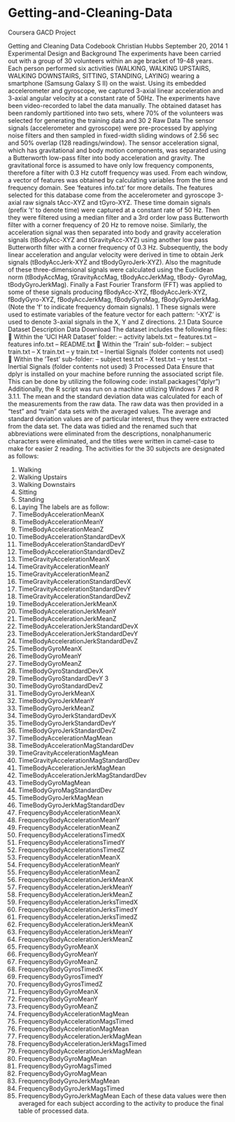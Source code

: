 Getting-and-Cleaning-Data
=========================

Coursera GACD Project

Getting and Cleaning Data Codebook
Christian Hubbs
September 20, 2014
1 Experimental Design and Background
The experiments have been carried out with a group of 30 volunteers within an age bracket of 19-48 years.
Each person performed six activities (WALKING, WALKING UPSTAIRS, WALKING DOWNSTAIRS,
SITTING, STANDING, LAYING) wearing a smartphone (Samsung Galaxy S II) on the waist. Using its
embedded accelerometer and gyroscope, we captured 3-axial linear acceleration and 3-axial angular velocity
at a constant rate of 50Hz. The experiments have been video-recorded to label the data manually.
The obtained dataset has been randomly partitioned into two sets, where 70% of the volunteers was selected
for generating the training data and 30
2 Raw Data
The sensor signals (accelerometer and gyroscope) were pre-processed by applying noise filters and then
sampled in fixed-width sliding windows of 2.56 sec and 50% overlap (128 readings/window). The sensor
acceleration signal, which has gravitational and body motion components, was separated using a Butterworth
low-pass filter into body acceleration and gravity. The gravitational force is assumed to have only
low frequency components, therefore a filter with 0.3 Hz cutoff frequency was used. From each window,
a vector of features was obtained by calculating variables from the time and frequency domain. See ’features
info.txt’ for more details. The features selected for this database come from the accelerometer and
gyroscope 3-axial raw signals tAcc-XYZ and tGyro-XYZ. These time domain signals (prefix ’t’ to denote
time) were captured at a constant rate of 50 Hz. Then they were filtered using a median filter and
a 3rd order low pass Butterworth filter with a corner frequency of 20 Hz to remove noise. Similarly, the
acceleration signal was then separated into body and gravity acceleration signals (tBodyAcc-XYZ and
tGravityAcc-XYZ) using another low pass Butterworth filter with a corner frequency of 0.3 Hz.
Subsequently, the body linear acceleration and angular velocity were derived in time to obtain Jerk signals
(tBodyAccJerk-XYZ and tBodyGyroJerk-XYZ). Also the magnitude of these three-dimensional signals
were calculated using the Euclidean norm (tBodyAccMag, tGravityAccMag, tBodyAccJerkMag, tBody-
GyroMag, tBodyGyroJerkMag).
Finally a Fast Fourier Transform (FFT) was applied to some of these signals producing fBodyAcc-XYZ,
fBodyAccJerk-XYZ, fBodyGyro-XYZ, fBodyAccJerkMag, fBodyGyroMag, fBodyGyroJerkMag. (Note
the ’f’ to indicate frequency domain signals).
1
These signals were used to estimate variables of the feature vector for each pattern: ’-XYZ’ is used to denote
3-axial signals in the X, Y and Z directions.
2.1 Data Source
Dataset Description
Data Download
The dataset includes the following files:
 Within the ’UCI HAR Dataset’ folder:
– activity labels.txt
– features.txt
– features info.txt
– README.txt
 Within the ’Train’ sub-folder:
– subject train.txt
– X train.txt
– y train.txt
– Inertial Signals (folder contents not used)
 Within the ’Test’ sub-folder:
– subject test.txt
– X test.txt
– y test.txt
– Inertial Signals (folder contents not used)
3 Processed Data
Ensure that dplyr is installed on your machine before running the associated script file. This can be done
by utilizing the following code:
install.packages(“dplyr”)
Additionally, the R script was run on a machine utilizing Windows 7 and R 3.1.1.
The mean and the standard deviation data was calculated for each of the measurements from the raw
data. The raw data was then provided in a “test” and “train” data sets with the averaged values. The average
and standard deviation values are of particular interest, thus they were extracted from the data set.
The data was tidied and the renamed such that abbreviations were eliminated from the descriptions, nonalphanumeric
characters were eliminated, and the titles were written in camel-case to make for easier
2
reading.
The activities for the 30 subjects are designated as follows:
1. Walking
2. Walking Upstairs
3. Walking Downstairs
4. Sitting
5. Standing
6. Laying
The labels are as follow:
1. TimeBodyAccelerationMeanX
2. TimeBodyAccelerationMeanY
3. TimeBodyAccelerationMeanZ
4. TimeBodyAccelerationStandardDevX
5. TimeBodyAccelerationStandardDevY
6. TimeBodyAccelerationStandardDevZ
7. TimeGravityAccelerationMeanX
8. TimeGravityAccelerationMeanY
9. TimeGravityAccelerationMeanZ
10. TimeGravityAccelerationStandardDevX
11. TimeGravityAccelerationStandardDevY
12. TimeGravityAccelerationStandardDevZ
13. TimeBodyAccelerationJerkMeanX
14. TimeBodyAccelerationJerkMeanY
15. TimeBodyAccelerationJerkMeanZ
16. TimeBodyAccelerationJerkStandardDevX
17. TimeBodyAccelerationJerkStandardDevY
18. TimeBodyAccelerationJerkStandardDevZ
19. TimeBodyGyroMeanX
20. TimeBodyGyroMeanY
21. TimeBodyGyroMeanZ
22. TimeBodyGyroStandardDevX
23. TimeBodyGyroStandardDevY
3
24. TimeBodyGyroStandardDevZ
25. TimeBodyGyroJerkMeanX
26. TimeBodyGyroJerkMeanY
27. TimeBodyGyroJerkMeanZ
28. TimeBodyGyroJerkStandardDevX
29. TimeBodyGyroJerkStandardDevY
30. TimeBodyGyroJerkStandardDevZ
31. TimeBodyAccelerationMagMean
32. TimeBodyAccelerationMagStandardDev
33. TimeGravityAccelerationMagMean
34. TimeGravityAccelerationMagStandardDev
35. TimeBodyAccelerationJerkMagMean
36. TimeBodyAccelerationJerkMagStandardDev
37. TimeBodyGyroMagMean
38. TimeBodyGyroMagStandardDev
39. TimeBodyGyroJerkMagMean
40. TimeBodyGyroJerkMagStandardDev
41. FrequencyBodyAccelerationMeanX
42. FrequencyBodyAccelerationMeanY
43. FrequencyBodyAccelerationMeanZ
44. FrequencyBodyAccelerationsTimedX
45. FrequencyBodyAccelerationsTimedY
46. FrequencyBodyAccelerationsTimedZ
47. FrequencyBodyAccelerationMeanX
48. FrequencyBodyAccelerationMeanY
49. FrequencyBodyAccelerationMeanZ
50. FrequencyBodyAccelerationJerkMeanX
51. FrequencyBodyAccelerationJerkMeanY
52. FrequencyBodyAccelerationJerkMeanZ
53. FrequencyBodyAccelerationJerksTimedX
54. FrequencyBodyAccelerationJerksTimedY
55. FrequencyBodyAccelerationJerksTimedZ
56. FrequencyBodyAccelerationJerkMeanX
57. FrequencyBodyAccelerationJerkMeanY
58. FrequencyBodyAccelerationJerkMeanZ
59. FrequencyBodyGyroMeanX
60. FrequencyBodyGyroMeanY
61. FrequencyBodyGyroMeanZ
62. FrequencyBodyGyrosTimedX
63. FrequencyBodyGyrosTimedY
64. FrequencyBodyGyrosTimedZ
65. FrequencyBodyGyroMeanX
66. FrequencyBodyGyroMeanY
67. FrequencyBodyGyroMeanZ
68. FrequencyBodyAccelerationMagMean
69. FrequencyBodyAccelerationMagsTimed
70. FrequencyBodyAccelerationMagMean
71. FrequencyBodyAccelerationJerkMagMean
72. FrequencyBodyAccelerationJerkMagsTimed
73. FrequencyBodyAccelerationJerkMagMean
74. FrequencyBodyGyroMagMean
75. FrequencyBodyGyroMagsTimed
76. FrequencyBodyGyroMagMean
77. FrequencyBodyGyroJerkMagMean
78. FrequencyBodyGyroJerkMagsTimed
79. FrequencyBodyGyroJerkMagMean
Each of these data values were then averaged for each subject according to the activity to produce the final
table of processed data.
